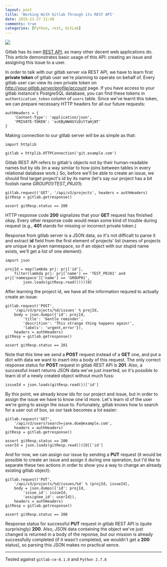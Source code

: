 ```yaml
---
layout: post
title: 'Working With Gitlab Through its REST API'
date: 2015-11-27 11:49
comments: true
categories: [Python, rest, GitLab]
---
```

![](http://uploads6.wikiart.org/images/gustave-dore/don-quixote-20.jpg)

Gitlab has its own [REST API](https://github.com/gitlabhq/gitlabhq/blob/master/doc/api/README.md), as many other decent web applications do. This article demonstrates basic usage of this API: creating an issue and assigning this issue to a user.

In order to talk with our gitlab server via REST API, we have to learn first **private token** of gitlab user we're planning to operate on behalf of. Every gitlab user can view its own private token on *http://your.gitlab.server/profile/account* page. If you have access to your gitlab instance's PostgreSQL database, you can find these tokens in `authentication_token` column of `users` table. Since we've learnt this token, we can prepare necessary HTTP headers for all our future requests:

```
authHeaders = {
	'Content-Type': 'application/json',
	'PRIVATE-TOKEN': 'acKByNW4GYzDiY7aHjNT'
}
```

Making connection to our gitlab server will be as simple as that:

```
import httplib

gitlab = httplib.HTTPConnection('git.example.com')
```

Gitlab REST API refers to gitlab's objects not by their human-readable names but by ids (in a way similar to how joins between tables in every relational database work.) So, before we'll be able to create an issue, we should find target project's id by its name (let's say our project has a bit foolish name *GROUP01/TEST_PRJ01*):

```
gitlab.request('GET', '/api/v3/projects', headers = authHeaders)
gitResp = gitlab.getresponse()

assert gitResp.status == 200
```

HTTP response code **200** signalizes that your **GET** request has finished okay. Every other response code would mean some kind of trouble during request (e.g., **401** stands for missing or incorrect private token.)

Response from gitlab server is a JSON data, so it's not difficalt to parse it and extract **id** field from the first element of projects' list (names of projects are unique in a given namespace, so if an object with our stupid name exists, we'll get a list of one element):

```
import json

projId = map(lambda prj: prj['id'], 
	filter(lambda prj: prj['name'] == 'TEST_PRJ01' and prj['namespace']['name'] == 'GROUP01',
		json.loads(gitResp.read())))[0]
```

After learning the project id, we have all the information requred to actually create an issue:

```
gitlab.request('POST', 
	'/api/v3/projects/%d/issues' % projId,
	body = json.dumps({'id': projId,
		'title': 'Gentle reminder',
		'descrition': 'This strange thing happens again!',
		'labels': 'urgent,error'}),
	headers = authHeaders)
gitResp = gitlab.getresponse()

assert gitResp.status == 201
```

Note that this time we send a **POST** request instead of a **GET** one, and put a dict with data we want to insert into a body of this request. The only correct response status for **POST** request in gitlab REST API is **201**. Also, a successful insert returns JSON data we've just inserted, so it's possible to learn id of a newly created object without much fuss:

```
issueId = json.loads(gitResp.read())['id']
```

By this point, we already know ids for our project and issue, but in order to assign the issue we have to know one id more. Let's learn id of the user we're going to assign the issue to. Fortunately, gitlab knows how to search for a user out of box, so our task becomes a lot easier:

```
gitlab.request('GET',
	'/api/v3/users?search=jane.doe@example.com',
	headers = authHeaders)
gitResp = gitlab.getresponse()

assert gitResp.status == 200
userId = json.loads(gitResp.read())[0]['id']
```

And for now, we can assign our issue by sending a **PUT** request (it would be possible to create an issue and assign it during one operation, but I'd like to separate these two actions in order to show you a way to change an already existing gitlab object):

```
gitlab.request('PUT',
	'/api/v3/projects/%d/issues/%d' % (projId, issueId),
	body = json.dumps({'id': projId,
		'issue_id': issueId,
		'assignee_id': userId}),
	headers = authHeaders)
gitResp = gitlab.getresponse()

assert gitResp.status == 200
```
Response status for successful **PUT** request in gitlab REST API is (quite surprisingly) **200**. Also, JSON data containing the object we've just changed is returned in a body of the reponse, but our mission is already successfully completed (if it wasn't completed, we wouldn't get a **200** status), so parsing this JSON makes no practical sence.

----

Tested against `gitlab-ce-8.1.0` and `Python 2.7.8`